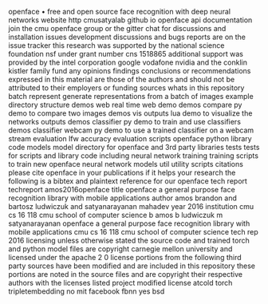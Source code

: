 openface • free and open source face recognition with deep neural networks website http cmusatyalab github io openface api documentation join the cmu openface group or the gitter chat for discussions and installation issues development discussions and bugs reports are on the issue tracker this research was supported by the national science foundation nsf under grant number cns 1518865 additional support was provided by the intel corporation google vodafone nvidia and the conklin kistler family fund any opinions findings conclusions or recommendations expressed in this material are those of the authors and should not be attributed to their employers or funding sources whats in this repository batch represent generate representations from a batch of images example directory structure demos web real time web demo demos compare py demo to compare two images demos vis outputs lua demo to visualize the networks outputs demos classifier py demo to train and use classifiers demos classifier webcam py demo to use a trained classifier on a webcam stream evaluation lfw accuracy evaluation scripts openface python library code models model directory for openface and 3rd party libraries tests tests for scripts and library code including neural network training training scripts to train new openface neural network models util utility scripts citations please cite openface in your publications if it helps your research the following is a bibtex and plaintext reference for our openface tech report techreport amos2016openface title openface a general purpose face recognition library with mobile applications author amos brandon and bartosz ludwiczuk and satyanarayanan mahadev year 2016 institution cmu cs 16 118 cmu school of computer science b amos b ludwiczuk m satyanarayanan openface a general purpose face recognition library with mobile applications cmu cs 16 118 cmu school of computer science tech rep 2016 licensing unless otherwise stated the source code and trained torch and python model files are copyright carnegie mellon university and licensed under the apache 2 0 license portions from the following third party sources have been modified and are included in this repository these portions are noted in the source files and are copyright their respective authors with the licenses listed project modified license atcold torch tripletembedding no mit facebook fbnn yes bsd